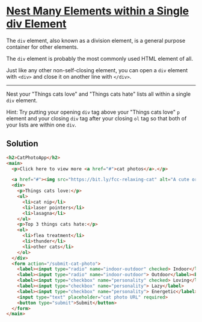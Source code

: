 # [Nest Many Elements within a Single div Element](https://learn.freecodecamp.org/responsive-web-design/basic-html-and-html5/nest-many-elements-within-a-single-div-element)

The `div` element, also known as a division element, is a general purpose container for other elements.

The `div` element is probably the most commonly used HTML element of all.

Just like any other non-self-closing element, you can open a `div` element with `<div>` and close it on another line with `</div>`.

---

Nest your "Things cats love" and "Things cats hate" lists all within a single `div` element.

Hint: Try putting your opening `div` tag above your "Things cats love" `p` element and your closing `div` tag after your closing `ol` tag so that both of your lists are within one `div`.

## Solution

```html
<h2>CatPhotoApp</h2>
<main>
  <p>Click here to view more <a href="#">cat photos</a>.</p>

  <a href="#"><img src="https://bit.ly/fcc-relaxing-cat" alt="A cute orange cat lying on its back."></a>
  <div>
    <p>Things cats love:</p>
    <ul>
      <li>cat nip</li>
      <li>laser pointers</li>
      <li>lasagna</li>
    </ul>
    <p>Top 3 things cats hate:</p>
    <ol>
      <li>flea treatment</li>
      <li>thunder</li>
      <li>other cats</li>
    </ol>
  </div>
  <form action="/submit-cat-photo">
    <label><input type="radio" name="indoor-outdoor" checked> Indoor</label>
    <label><input type="radio" name="indoor-outdoor"> Outdoor</label><br>
    <label><input type="checkbox" name="personality" checked> Loving</label>
    <label><input type="checkbox" name="personality"> Lazy</label>
    <label><input type="checkbox" name="personality"> Energetic</label><br>
    <input type="text" placeholder="cat photo URL" required>
    <button type="submit">Submit</button>
  </form>
</main>
```